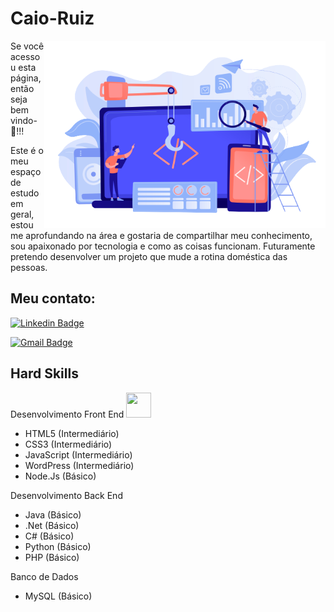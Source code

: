 # Caio-Ruiz

<img align="right" src="https://github.com/Caio-Ruiz-Romanato/Caio-Ruiz-Romanato/blob/main/20945431-removebg-preview.png" width="450"/>


Se você acessou esta página, então seja bem vindo-🙋!!!

Este é o meu espaço de estudo em geral, estou me aprofundando na área e gostaria de compartilhar meu conhecimento, sou apaixonado por tecnologia e como as coisas funcionam. Futuramente pretendo desenvolver um projeto que mude a rotina doméstica das pessoas. 

## Meu contato: 

[![Linkedin Badge](https://img.shields.io/badge/-Caio%20Ruiz-0a66c2?style=flat-square&logo=Linkedin&logoColor=white&link=https://https://www.linkedin.com/in/caio-ruiz-5aa023187/)](https://www.linkedin.com/in/caio-ruiz-5aa023187/) 

[![Gmail Badge](https://img.shields.io/badge/-caioruizromanato@gmail.com-ea4335?style=flat-square&logo=Gmail&logoColor=white&link=mailto:caioruizromanato@gmail.com)](mailto:caioruizromanato@gmail.com)

## Hard Skills 

Desenvolvimento Front End
<img src="https://cdn.jsdelivr.net/gh/devicons/devicon/icons/html5/html5-original.svg" width="40" height="40"/>
- HTML5 (Intermediário)
- CSS3 (Intermediário)
- JavaScript (Intermediário)
- WordPress (Intermediário)
- Node.Js (Básico)

Desenvolvimento Back End
- Java (Básico)
- .Net (Básico)
- C# (Básico)
- Python (Básico)
- PHP (Básico)

Banco de Dados 
- MySQL (Básico)
